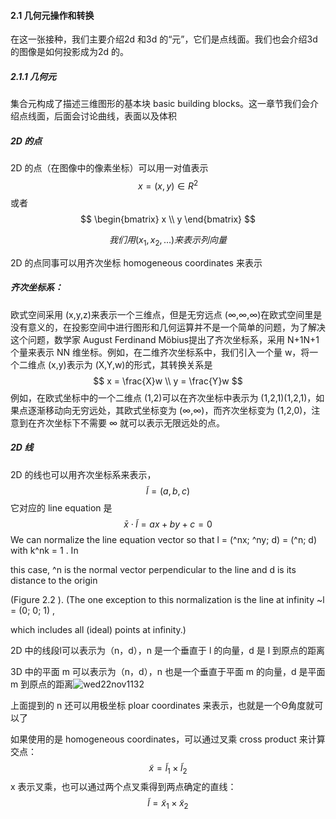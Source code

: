 #### 2.1 几何元操作和转换

在这一张接种，我们主要介绍2d 和3d 的“元”，它们是点线面。我们也会介绍3d 的图像是如何投影成为2d 的。

##### 2.1.1 几何元

集合元构成了描述三维图形的基本块 basic building blocks。这一章节我们会介绍点线面，后面会讨论曲线，表面以及体积

##### 2D 的点

2D 的点（在图像中的像素坐标）可以用一对值表示 
$$
x=(x,y)\in R^2
$$
或者
$$
\begin{bmatrix}
x \\
y
\end{bmatrix}
$$

$$
我们用(x_1,x_2,...)来表示列向量
$$

2D 的点同事可以用齐次坐标 homogeneous coordinates 来表示

##### 齐次坐标系：

欧式空间采用 (x,y,z)来表示一个三维点，但是无穷远点 (∞,∞,∞)在欧式空间里是没有意义的，在投影空间中进行图形和几何运算并不是一个简单的问题，为了解决这个问题，数学家 August Ferdinand Möbius提出了齐次坐标系，采用 N+1N+1 个量来表示 NN 维坐标。例如，在二维齐次坐标系中，我们引入一个量 w，将一个二维点 (x,y)表示为 (X,Y,w)的形式，其转换关系是
$$
x = \frac{X}w \\
y = \frac{Y}w
$$
例如，在欧式坐标中的一个二维点 (1,2)可以在齐次坐标中表示为 (1,2,1)(1,2,1)，如果点逐渐移动向无穷远处，其欧式坐标变为 (∞,∞)，而齐次坐标变为 (1,2,0)，注意到在齐次坐标下不需要 ∞ 就可以表示无限远处的点。

##### 2D 线

2D 的线也可以用齐次坐标系来表示，
$$
\tilde{l} = (a,b,c)
$$
它对应的 line equation 是
$$
\bar{x}\cdot\tilde{l} = ax+by+c=0
$$
 We can normalize the line equation vector so that l = (^nx; ^ny; d) = (^n; d)  with k^nk = 1 . In

this case, ^n  is the normal vector  perpendicular to the line and d  is its distance to the origin

(Figure 2.2 ). (The one exception to this normalization is the line at infinity ~l = (0; 0; 1) ,

which includes all (ideal) points at infinity.)

2D 中的线段l可以表示为（n，d），n 是一个垂直于 l 的向量，d 是 l 到原点的距离

3D 中的平面 m 可以表示为（n，d），n 也是一个垂直于平面 m 的向量，d 是平面 m 到原点的距离![wed22nov1132](/Users/Cancel/Course/gitbooks/knowledgeTree/assets/wed22nov1132.png)

上面提到的 n 还可以用极坐标 ploar coordinates 来表示，也就是一个Θ角度就可以了

如果使用的是 homogeneous coordinates，可以通过叉乘 cross product 来计算交点：
$$
\tilde{x} = \tilde{l}_1 \times \tilde{l}_2
$$
x 表示叉乘，也可以通过两个点叉乘得到两点确定的直线：
$$
\tilde{l} = \tilde{x}_1 \times \tilde{x}_2
$$


